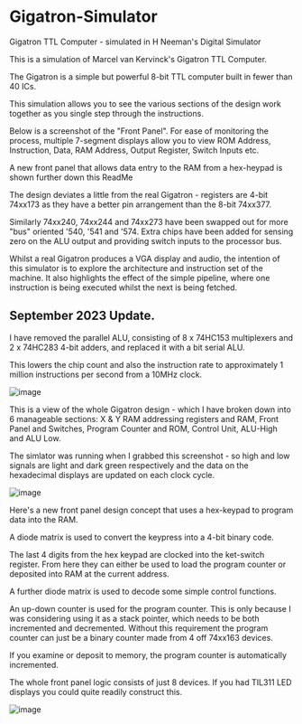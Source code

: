 # Gigatron-Simulator
Gigatron TTL Computer - simulated in H Neeman's Digital Simulator

This is a simulation of Marcel van Kervinck's Gigatron TTL Computer.

The Gigatron is a simple but powerful 8-bit TTL computer built in fewer than 40 ICs.

This simulation allows you to see the various sections of the design work together as you single step through the instructions.

Below is a screenshot of the "Front Panel".  For ease of monitoring the process, multiple 7-segment displays allow you to view ROM Address, Instruction, Data, RAM Address, Output Register, Switch Inputs etc.

A new front panel that allows data entry to the RAM from a hex-heypad is shown further down this ReadMe

The design deviates a little from the real Gigatron - registers are 4-bit 74xx173 as they have a better pin arrangement than the 8-bit 74xx377. 


Similarly 74xx240, 74xx244 and 74xx273 have been swapped out for more "bus" oriented  '540, '541 and '574. Extra chips have been added for sensing zero on the ALU output and providing switch inputs to the processor bus.


Whilst a real Gigatron produces a VGA display and audio, the intention of this simulator is to explore the architecture and instruction set of the machine.  It also highlights the effect of the simple pipeline, where one instruction is being executed whilst the next is being fetched.

## September 2023 Update.

I have removed the parallel ALU, consisting of 8 x 74HC153 multiplexers and 2 x 74HC283 4-bit adders, and replaced it with a bit serial ALU. 

This lowers the chip count and also the instruction rate to approximately 1 million instructions per second from a 10MHz clock.


![image](https://user-images.githubusercontent.com/758847/128181975-99832af3-ba6c-4ea7-afcb-7582785bb38e.png)


This is a view of the whole Gigatron design - which I have broken down into 6 manageable sections: X & Y RAM addressing registers and RAM, Front Panel and Switches, Program Counter and ROM, Control Unit, ALU-High and ALU Low.

The simlator was running when I grabbed this screenshot - so high and low signals are light and dark green respectively and the data on the hexadecimal displays are updated on each clock cycle.

![image](https://user-images.githubusercontent.com/758847/128181804-6539af21-bd16-4298-9402-ba67278c9a3d.png)

Here's a new front panel design concept that uses a hex-keypad to program data into the RAM. 

A diode matrix is used to convert the keypress into a 4-bit binary code.

The last 4 digits from the hex keypad are clocked into the ket-switch register. From here they can either be used to load the program counter or deposited into RAM at the current address.

A further diode matrix is used to decode some simple control functions.

An up-down counter is used for the program counter. This is only because I was considering using it as a stack pointer, which needs to be both incremented and decremented. Without this requirement the program counter can just be a binary counter made from 4 off 74xx163 devices.

If you examine or deposit to memory, the program counter is automatically incremented.

The whole front panel logic consists of just 8 devices.  If you had TIL311 LED displays you could quite readily construct this. 

![image](https://user-images.githubusercontent.com/758847/168101230-76591219-3efa-4d96-af1e-98acab56144b.png) 





